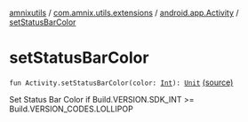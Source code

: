 [amnixutils](../../index.md) / [com.amnix.utils.extensions](../index.md) / [android.app.Activity](index.md) / [setStatusBarColor](./set-status-bar-color.md)

# setStatusBarColor

`fun Activity.setStatusBarColor(color: `[`Int`](https://kotlinlang.org/api/latest/jvm/stdlib/kotlin/-int/index.html)`): `[`Unit`](https://kotlinlang.org/api/latest/jvm/stdlib/kotlin/-unit/index.html) [(source)](https://github.com/AmniX/amnixUtils/tree/master/amnixutils/src/main/java/com/amnix/utils/extensions/ActivityExtensions.kt#L58)

Set Status Bar Color if Build.VERSION.SDK_INT &gt;= Build.VERSION_CODES.LOLLIPOP

